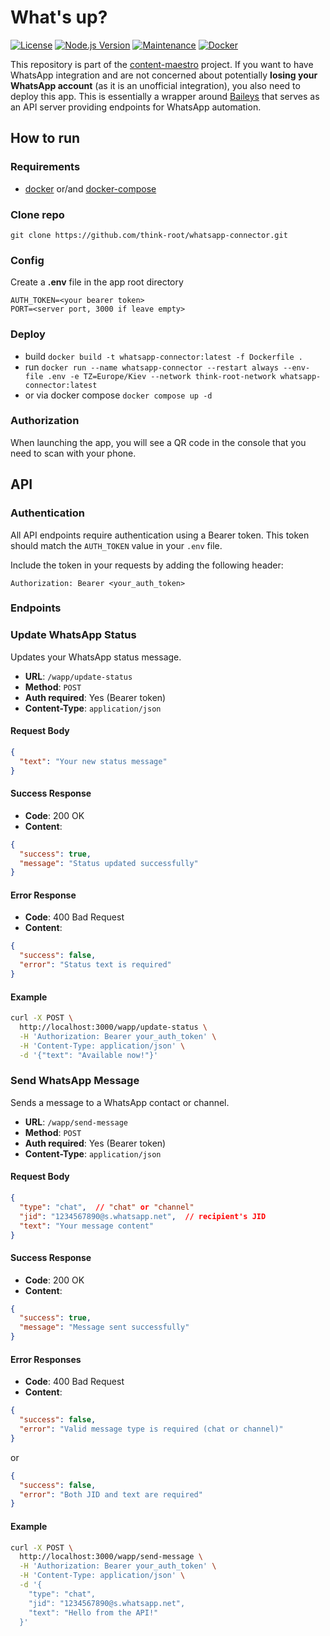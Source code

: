 # What's up?

[![License](https://img.shields.io/badge/license-MIT-blue.svg)](LICENSE)
[![Node.js Version](https://img.shields.io/badge/node-%3E%3D%2020-brightgreen.svg)](https://nodejs.org/)
[![Maintenance](https://img.shields.io/maintenance/yes/2025)](https://github.com/think-root/whatsapp-connector)
[![Docker](https://img.shields.io/badge/docker-ready-blue.svg)](https://www.docker.com/)

This repository is part of the [content-maestro](https://github.com/think-root/content-maestro) project. If you want to have WhatsApp integration and are not concerned about potentially **losing your WhatsApp account** (as it is an unofficial integration), you also need to deploy this app. This is essentially a wrapper around [Baileys](https://github.com/WhiskeySockets/Baileys/) that serves as an API server providing endpoints for WhatsApp automation.

## How to run

### Requirements

- [docker](https://docs.docker.com/engine/install/) or/and [docker-compose](https://docs.docker.com/compose/install/)

### Clone repo

```shell
git clone https://github.com/think-root/whatsapp-connector.git
```

### Config

Create a **.env** file in the app root directory

```properties
AUTH_TOKEN=<your bearer token>
PORT=<server port, 3000 if leave empty>
```

### Deploy

- build `docker build -t whatsapp-connector:latest -f Dockerfile .`
- run `docker run --name whatsapp-connector --restart always --env-file .env -e TZ=Europe/Kiev --network think-root-network whatsapp-connector:latest`
- or via docker compose `docker compose up -d`

### Authorization

When launching the app, you will see a QR code in the console that you need to scan with your phone.

## API

### Authentication

All API endpoints require authentication using a Bearer token. This token should match the `AUTH_TOKEN` value in your `.env` file.

Include the token in your requests by adding the following header:
```
Authorization: Bearer <your_auth_token>
```

### Endpoints

### Update WhatsApp Status

Updates your WhatsApp status message.

- **URL**: `/wapp/update-status`
- **Method**: `POST`
- **Auth required**: Yes (Bearer token)
- **Content-Type**: `application/json`

#### Request Body
```json
{
  "text": "Your new status message"
}
```

#### Success Response
- **Code**: 200 OK
- **Content**:
```json
{
  "success": true,
  "message": "Status updated successfully"
}
```

#### Error Response
- **Code**: 400 Bad Request
- **Content**:
```json
{
  "success": false,
  "error": "Status text is required"
}
```

#### Example
```bash
curl -X POST \
  http://localhost:3000/wapp/update-status \
  -H 'Authorization: Bearer your_auth_token' \
  -H 'Content-Type: application/json' \
  -d '{"text": "Available now!"}'
```

### Send WhatsApp Message

Sends a message to a WhatsApp contact or channel.

- **URL**: `/wapp/send-message`
- **Method**: `POST`
- **Auth required**: Yes (Bearer token)
- **Content-Type**: `application/json`

#### Request Body
```json
{
  "type": "chat",  // "chat" or "channel"
  "jid": "1234567890@s.whatsapp.net",  // recipient's JID
  "text": "Your message content"
}
```

#### Success Response
- **Code**: 200 OK
- **Content**:
```json
{
  "success": true,
  "message": "Message sent successfully"
}
```

#### Error Responses
- **Code**: 400 Bad Request
- **Content**:
```json
{
  "success": false,
  "error": "Valid message type is required (chat or channel)"
}
```
or
```json
{
  "success": false,
  "error": "Both JID and text are required"
}
```

#### Example
```bash
curl -X POST \
  http://localhost:3000/wapp/send-message \
  -H 'Authorization: Bearer your_auth_token' \
  -H 'Content-Type: application/json' \
  -d '{
    "type": "chat",
    "jid": "1234567890@s.whatsapp.net",
    "text": "Hello from the API!"
  }'
```